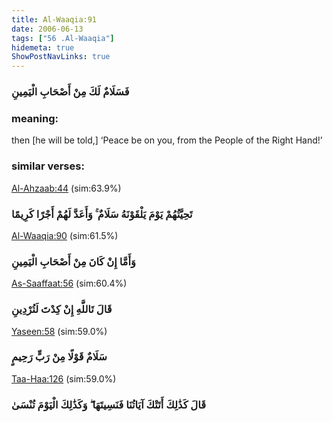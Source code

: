 ```yaml
---
title: Al-Waaqia:91
date: 2006-06-13
tags: ["56 .Al-Waaqia"]
hidemeta: true 
ShowPostNavLinks: true 
---
```

### فَسَلَامٌ لَكَ مِنْ أَصْحَابِ الْيَمِينِ
### meaning: 
then [he will be told,] ‘Peace be on you, from the People of the Right Hand!’
### similar verses: 

[Al-Ahzaab:44](/33/44) (sim:63.9%)

### تَحِيَّتُهُمْ يَوْمَ يَلْقَوْنَهُ سَلَامٌ ۚ وَأَعَدَّ لَهُمْ أَجْرًا كَرِيمًا

[Al-Waaqia:90](/56/90) (sim:61.5%)

### وَأَمَّا إِنْ كَانَ مِنْ أَصْحَابِ الْيَمِينِ

[As-Saaffaat:56](/37/56) (sim:60.4%)

### قَالَ تَاللَّهِ إِنْ كِدْتَ لَتُرْدِينِ

[Yaseen:58](/36/58) (sim:59.0%)

### سَلَامٌ قَوْلًا مِنْ رَبٍّ رَحِيمٍ

[Taa-Haa:126](/20/126) (sim:59.0%)

### قَالَ كَذَٰلِكَ أَتَتْكَ آيَاتُنَا فَنَسِيتَهَا ۖ وَكَذَٰلِكَ الْيَوْمَ تُنْسَىٰ
